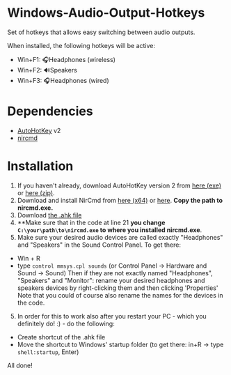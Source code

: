 # Windows-Audio-Output-Hotkeys
Set of hotkeys that allows easy switching between audio outputs.

When installed, the following hotkeys will be active:
- Win+F1: 🎧Headphones (wireless)
- Win+F2: 🔊Speakers
- Win+F3: 🎧Headphones (wired)

# Dependencies
- [AutoHotKey](https://www.autohotkey.com) v2
- [nircmd](https://www.nirsoft.net/utils/nircmd.html)

# Installation
1. If you haven't already, download AutoHotKey version 2 from [here (exe)](https://www.autohotkey.com/download/ahk-v2.exe) or [here (zip)](https://www.autohotkey.com/download/ahk-v2.zip).
2. Download and install NirCmd from [here (x64)](https://www.nirsoft.net/utils/nircmd-x64.zip) or [here](https://www.nirsoft.net/utils/nircmd.zip). **Copy the path to nircmd.exe.**
3. Download [the .ahk file](https://github.com/MaxPordon/Windows-Audio-Output-Hotkeys/blob/main/AHK_v2_Set_Audio_Output)
4. **Make sure that in the code at line 21 **you change `C:\your\path\to\nircmd.exe` to where you installed nircmd.exe**.
5. Make sure your desired audio devices are called exactly "Headphones" and "Speakers" in the Sound Control Panel. To get there:
- Win + R
- type `control mmsys.cpl sounds`
(or Control Panel -> Hardware and Sound -> Sound)
Then if they are not exactly named "Headphones", "Speakers" and "Monitor": rename your desired headphones and speakers devices by right-clicking them and then clicking 'Properties' Note that you could of course also rename the names for the devices in the code. 
5. In order for this to work also after you restart your PC - which you definitely do! :) - do the following:
- Create shortcut of the .ahk file
- Move the shortcut to Windows' startup folder (to get there: in+R -> type `shell:startup`, Enter)

All done!
